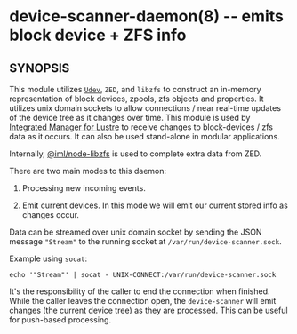 # device-scanner-daemon(8) -- emits block device + ZFS info

## SYNOPSIS

This module utilizes [`Udev`](http://www.reactivated.net/writing_udev_rules.html), `ZED`, and `libzfs` to construct an in-memory representation of block devices, zpools, zfs objects and properties. It utilizes unix domain sockets to allow connections / near real-time updates of the device tree as it changes over time. This module is used by [Integrated Manager for Lustre](https://github.com/whamcloud/intel-manager-for-lustre) to receive changes to block-devices / zfs data as it occurs. It can also be used stand-alone in modular applications.

Internally, [@iml/node-libzfs](https://github.com/whamcloud/rust-libzfs/tree/master/node-libzfs) is used to complete extra data from ZED.

There are two main modes to this daemon:

1.  Processing new incoming events.

2.  Emit current devices. In this mode we will emit our current stored info as changes occur.

Data can be streamed over unix domain socket by sending the JSON message `"Stream"` to the running socket at `/var/run/device-scanner.sock`.

Example using `socat`:

```shell
echo '"Stream"' | socat - UNIX-CONNECT:/var/run/device-scanner.sock
```

It's the responsibility of the caller to end the connection when finished. While the caller leaves the connection open, the `device-scanner` will emit changes (the current device tree) as they are processed. This can be useful for push-based processing.
